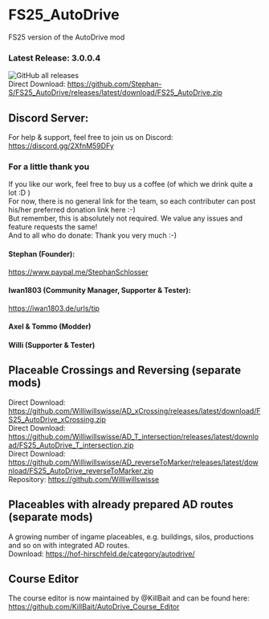 # FS25_AutoDrive
FS25 version of the AutoDrive mod

### Latest Release: 3.0.0.4
![GitHub all releases](https://img.shields.io/github/downloads/Stephan-S/FS25_AutoDrive/total?label=Downloads&style=plastic)  
Direct Download: https://github.com/Stephan-S/FS25_AutoDrive/releases/latest/download/FS25_AutoDrive.zip

## Discord Server:
For help & support, feel free to join us on Discord: 
https://discord.gg/2XfnM59DFy

### For a little thank you
If you like our work, feel free to buy us a coffee (of which we drink quite a lot :D )  
For now, there is no general link for the team, so each contributer can post his/her preferred donation link here :-)  
But remember, this is absolutely not required. We value any issues and feature requests the same!  
And to all who do donate: Thank you very much :-)

#### Stephan (Founder):
https://www.paypal.me/StephanSchlosser

#### Iwan1803 (Community Manager, Supporter & Tester):
https://iwan1803.de/urls/tip

#### Axel & Tommo (Modder)

#### Willi (Supporter & Tester)

## Placeable Crossings and Reversing (separate mods)
Direct Download: https://github.com/Williwillswisse/AD_xCrossing/releases/latest/download/FS25_AutoDrive_xCrossing.zip <br/>
Direct Download: https://github.com/Williwillswisse/AD_T_intersection/releases/latest/download/FS25_AutoDrive_T_intersection.zip <br/>
Direct Download: https://github.com/Williwillswisse/AD_reverseToMarker/releases/latest/download/FS25_AutoDrive_reverseToMarker.zip <br/>
Repository: https://github.com/Williwillswisse

## Placeables with already prepared AD routes (separate mods)
A growing number of ingame placeables, e.g. buildings, silos, productions and so on with integrated AD routes. <br/>
Download: https://hof-hirschfeld.de/category/autodrive/

## Course Editor
The course editor is now maintained by @KillBait and can be found here:
https://github.com/KillBait/AutoDrive_Course_Editor
